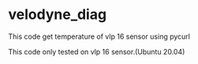 # velodyne_diag

This code get temperature of vlp 16 sensor using pycurl

This code only tested on vlp 16 sensor.(Ubuntu 20.04)

